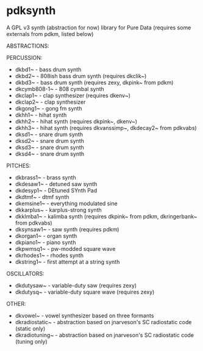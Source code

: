 # pdksynth

A GPL v3 synth (abstraction for now) library for Pure Data
(requires some externals from pdkm, listed below)

ABSTRACTIONS:

PERCUSSION:
- dkbd1~ - bass drum synth
- dkbd2~ - 808ish bass drum synth (requires dkclik~)
- dkbd3~ - bass drum synth (requires zexy, dkpink~ from pdkm)
- dkcymb808-1~ - 808 cymbal synth
- dkclap1~ - clap synthesizer (requires dkenv~)
- dkclap2~ - clap synthesizer
- dkgong1~ - gong fm synth
- dkhh1~ - hihat synth
- dkhh2~ - hihat synth (requires dkpink~, dkenv~)
- dkhh3~ - hihat synth (requires dkvanssimp~, dkdecay2~ from pdkvabs)
- dksd1~ - snare drum synth
- dksd2~ - snare drum synth
- dksd3~ - snare drum synth
- dksd4~ - snare drum synth


PITCHES:
- dkbrass1~ - brass synth
- dkdesaw1~ - detuned saw synth
- dkdesyp1~ - DEtuned SYnth Pad
- dkdtmf~ - dtmf synth
- dkemsine1~ - everything modulated sine
- dkkarplus~ - karplus-strong synth
- dkklmba1~ - kalimba synth (requires dkpink~ from pdkm, dkringerbank~ from pdkvabs)
- dksynsaw1~ - saw synth (requires pdkm)
- dkorgan1~ - organ synth
- dkpiano1~ - piano synth
- dkpwmsq1~ - pw-modded square wave
- dkrhodes1~ - rhodes synth
- dkstring1~ - first attempt at a string synth

OSCILLATORS:
- dkdutysaw~ - variable-duty saw (requires zexy)
- dkdutysq~ - variable-duty square wave (requires zexy)

OTHER:
- dkvowel~ - vowel synthesizer based on three formants
- dkradiostatic~ - abstraction based on jnarveson's SC radiostatic code (static only)
- dkradiotuning~ - abstraction based on jnarveson's SC radiostatic code (tuning only)
